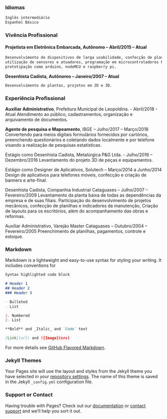### Idiomas
```markdown
Inglês intermediário
Espanhol Básico
```
### Vivência Profissional

#### Projetista em Eletrônica Embarcada, Autônomo – Abril/2015 – Atual
```markdown 
Desenvolvimento de dispositivos de larga usabilidade, confecção de placas de circuitos integrado, 
utilização de sensores e atuadores, programação em microcontroladores PIC, ATmel e placas de 
prototipação como arduino, nodeMCU e raspberry pi.
```
**Desenhista Cadista, Autônomo – Janeiro/2007 – Atual**
```markdown
Desenvolvimento de plantas, projetos em 2D e 3D.
```

### Experiência Profissional

**Auxiliar Administrativo**, Prefeitura Municipal de Leopoldina. - Abril/2018 - Atual
Atendimento ao público, cadastramentos, organização e arquivamento de documentos.

**Agente de pesquisa e Mapeamento**, IBGE – Julho/2017 – Março/2018
Convertendo para meios digitais formulários fornecidos por cartórios, preenchendo questionários e coletando dados localmente e por telefone visando a realização de pesquisas estatísticas.

Estágio como Desenhista Cadista, Metalúrgica P&G Ltda. - Julho/2016 – Dezembro/2016
Levantamento do projeto 3D de peças e equipamentos.

Estágio como Designer de Aplicativos, Solutech – Março/2014 a Junho/2014
Design de aplicativos para telefones móveis, confecção e criação de banners e arte-final. 

Desenhista Cadista, Companhia Industrial Cataguases – Julho/2007 – Fevereiro/2009
Levantamento da planta baixa de todas as dependências da empresa e de suas filiais. Participação do desenvolvimento de projetos mecânicos, confecção de planilhas e indicadores da manutenção, Criação de layouts para os escritórios, além do acompanhamento das obras e reformas.

Auxiliar Administrativo, Varejão Master Cataguases – Outubro/2004 – Fevereiro/2005
Preenchimento de planilhas, pagamentos, controle e estoque.



### Markdown

Markdown is a lightweight and easy-to-use syntax for styling your writing. It includes conventions for

```markdown
Syntax highlighted code block

# Header 1
## Header 2
### Header 3

- Bulleted
- List

1. Numbered
2. List

**Bold** and _Italic_ and `Code` text

[Link](url) and ![Image](src)
```

For more details see [GitHub Flavored Markdown](https://guides.github.com/features/mastering-markdown/).

### Jekyll Themes

Your Pages site will use the layout and styles from the Jekyll theme you have selected in your [repository settings](https://github.com/renatolobojr/curriculum-vitae/settings). The name of this theme is saved in the Jekyll `_config.yml` configuration file.

### Support or Contact

Having trouble with Pages? Check out our [documentation](https://docs.github.com/categories/github-pages-basics/) or [contact support](https://github.com/contact) and we’ll help you sort it out.
